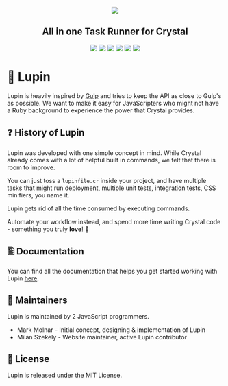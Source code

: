 <p align="center">
  <img src="https://github.com/molnarmark/lupin/blob/master/assets/logo.png"/>
  <h2 align="center">All in one Task Runner for Crystal</h2>
</p>
<p align="center">
  <img src="https://img.shields.io/github/license/lupincr/lupin.svg">
  <img src="https://img.shields.io/github/tag/lupincr/lupin.svg?maxAge=360">
  <img src="https://travis-ci.org/lupincr/lupin.svg?branch=master">
  <img src="https://img.shields.io/circleci/project/github/lupincr/lupin/master.svg">
  <img src="https://img.shields.io/github/issues-pr/lupincr/lupin.svg">
  <img src="https://img.shields.io/github/issues/lupincr/lupin.svg">
</p>

# 🐺 Lupin

Lupin is heavily inspired by [Gulp]("http://gulpjs.com") and tries to keep the API as close to Gulp's as possible.
We want to make it easy for JavaScripters who might not have a Ruby background to experience the power that Crystal provides.

## ❓ History of Lupin

Lupin was developed with one simple concept in mind. While Crystal already comes with a lot of helpful built in commands, we felt that there is room to improve.

You can just toss a `lupinfile.cr` inside your project, and have multiple tasks that might run deployment, multiple unit tests, integration tests, CSS minifiers, you name it.

Lupin gets rid of all the time consumed by executing commands.

Automate your workflow instead, and spend more time writing Crystal code - something you truly **love**! 💙

## 🖺 Documentation

You can find all the documentation that helps you get started working with Lupin [here](https://github.com/lupincr/lupin/tree/master/docs).

## 👥 Maintainers

Lupin is maintained by 2 JavaScript programmers.

- Mark Molnar - Initial concept, designing & implementation of Lupin
- Milan Szekely - Website maintainer, active Lupin contributor

## 📃 License

Lupin is released under the MIT License.
